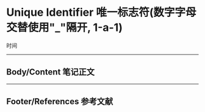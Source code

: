 
# Unique Identifier 唯一标志符(数字字母交替使用"_"隔开, 1-a-1)
时间
*****************************

## Body/Content 笔记正文

*****************************
## Footer/References 参考文献

